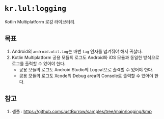 # `kr.lul:logging`

Kotlin Multiplatform 로깅 라이브러리.

## 목표

1. Android의 `android.util.Log`는 매번 `tag` 인자를 넘겨줘야 해서 귀찮다.
2. Kotlin Multiplatform 공용 모듈의 로그도 Android와 iOS 모듈과 동일한 방식으로 로그를 출력할 수 있어야 한다.
    - 공용 모듈의 로그도 Android Studio의 Logcat으로 출력할 수 있어야 한다.
    - 공용 모듈의 로그도 Xcode의 Debug area의 Console로 출력할 수 있어야 한다.

## 참고

1. 샘플 : https://github.com/JustBurrow/samples/tree/main/logging/kmp
